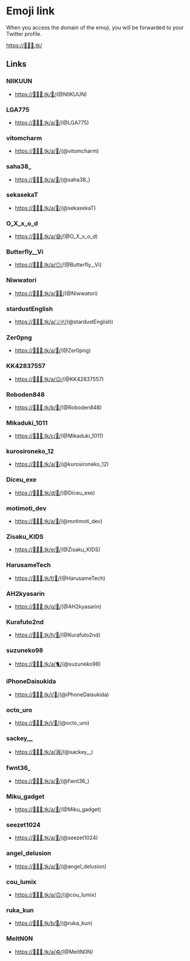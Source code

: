 # Emoji link

When you access the domain of the emoji, you will be forwarded to your Twitter profile.

[https://👋🤘🤞.tk/](https://👋🤘🤞.tk/)


## Links

### NIIKUUN
- [https://👋🤘🤞.tk/👋/](https://👋🤘🤞.tk/👋/)(@NIIKUUN)

### LGA775
- [https://👋🤘🤞.tk/a/🤔/](https://👋🤘🤞.tk/a/🤔/)(@LGA775)

### vitomcharm
- [https://👋🤘🤞.tk/a/🖕/](https://👋🤘🤞.tk/a/🖕/)(@vitomcharm)

### saha38_
- [https://👋🤘🤞.tk/a/🥴/](https://👋🤘🤞.tk/a/🥴/)(@saha38_)

### sekasekaT
- [https://👋🤘🤞.tk/a/💪/](https://👋🤘🤞.tk/a/💪/)(@sekasekaT)

### O_X_x_o_d
- [https://👋🤘🤞.tk/a/😅/](https://👋🤘🤞.tk/a/😅/)(@O_X_x_o_d)

### Butterfly__Vi
- [https://👋🤘🤞.tk/a/😶/](https://👋🤘🤞.tk/a/😶/)(@Butterfly__Vi)

### Niwwatori
- [https://👋🤘🤞.tk/a/🤦‍♀️/](https://👋🤘🤞.tk/a/🤦‍♀️/)(@Niwwatori)

### stardustEnglish
- [https://👋🤘🤞.tk/a/🇯🇵/](https://👋🤘🤞.tk/a/🇯🇵/)(@stardustEnglish)

### Zer0png
- [https://👋🤘🤞.tk/a/👾/](https://👋🤘🤞.tk/a/👾/)(@Zer0png)

### KK42837557
- [https://👋🤘🤞.tk/a/😑/](https://👋🤘🤞.tk/a/😑/)(@KK42837557)

### Roboden848
- [https://👋🤘🤞.tk/b/🤔/](https://👋🤘🤞.tk/b/🤔/)(@Roboden848)

### Mikaduki_1011
- [https://👋🤘🤞.tk/c/🤔/](https://👋🤘🤞.tk/c/🤔/)(@Mikaduki_1011)

### kurosironeko_12
- [https://👋🤘🤞.tk/a/🍜/](https://👋🤘🤞.tk/a/🍜/)(@kurosironeko_12)

### Diceu_exe
- [https://👋🤘🤞.tk/d/🤔/](https://👋🤘🤞.tk/d/🤔/)(@Diceu_exe)

### motimoti_dev
- [https://👋🤘🤞.tk/a/🤮/](https://👋🤘🤞.tk/a/🤮/)(@motimoti_dev)

### Zisaku_KIDS
- [https://👋🤘🤞.tk/e/🤔/](https://👋🤘🤞.tk/e/🤔/)(@Zisaku_KIDS)

### HarusameTech
- [https://👋🤘🤞.tk/f/🤔/](https://👋🤘🤞.tk/f/🤔/)(@HarusameTech)

### AH2kyasarin
- [https://👋🤘🤞.tk/g/🤔/](https://👋🤘🤞.tk/g/🤔/)(@AH2kyasarin)

### Kurafuto2nd
- [https://👋🤘🤞.tk/h/🤔/](https://👋🤘🤞.tk/h/🤔/)(@Kurafuto2nd)

### suzuneko98
- [https://👋🤘🤞.tk/a/🐈/](https://👋🤘🤞.tk/a/🐈/)(@suzuneko98)

### iPhoneDaisukida
- [https://👋🤘🤞.tk/i/🤔/](https://👋🤘🤞.tk/i/🤔/)(@iPhoneDaisukida)

### octo_uro
- [https://👋🤘🤞.tk/j/🤔/](https://👋🤘🤞.tk/j/🤔/)(@octo_uro)

### sackey__
- [https://👋🤘🤞.tk/a/🈵/](https://👋🤘🤞.tk/a/🈵/)(@sackey__)

### fwnt36_
- [https://👋🤘🤞.tk/a/🥳/](https://👋🤘🤞.tk/a/🥳/)(@fwnt36_)

### Miku_gadget
- [https://👋🤘🤞.tk/a/🤞/](https://👋🤘🤞.tk/a/🤞/)(@Miku_gadget)

### seezet1024
- [https://👋🤘🤞.tk/a/🧐/](https://👋🤘🤞.tk/a/🧐/)(@seezet1024)

### angel_delusion
- [https://👋🤘🤞.tk/a/🕺/](https://👋🤘🤞.tk/a/🕺/)(@angel_delusion)

### cou_lumix
- [https://👋🤘🤞.tk/a/🙃/](https://👋🤘🤞.tk/a/🙃/)(@cou_lumix)

### ruka_kun
- [https://👋🤘🤞.tk/b/🥺/](https://👋🤘🤞.tk/b/🥺/)(@ruka_kun)

### MeItN0N
- [https://👋🤘🤞.tk/a/♻/](https://👋🤘🤞.tk/a/♻/)(@MeItN0N)
